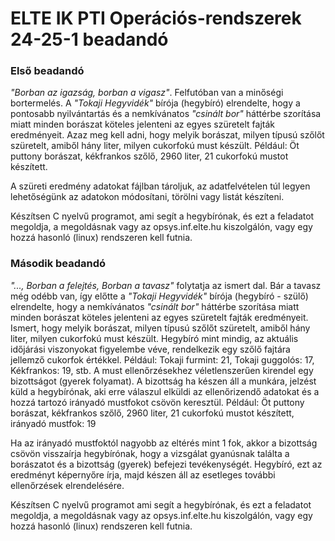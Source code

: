# ELTE IK PTI Operációs-rendszerek 24-25-1 beadandó

### Első beadandó

*"Borban az igazság, borban a vigasz"*. Felfutóban van a minőségi bortermelés. A *"Tokaji Hegyvidék"* bírója (hegybíró) elrendelte, hogy a pontosabb nyilvántartás és a nemkívánatos *"csinált bor"* háttérbe szorítása miatt minden borászat köteles jelenteni az egyes szüretelt fajták eredményeit. Azaz meg kell adni, hogy melyik borászat, milyen típusú szőlőt szüretelt, amiből hány liter, milyen cukorfokú must készült. Például: Öt puttony borászat, kékfrankos szőlő, 2960 liter, 21 cukorfokú mustot készített.

A szüreti eredmény adatokat fájlban tároljuk, az adatfelvételen túl legyen lehetőségünk az adatokon módosítani, törölni vagy listát készíteni.

Készítsen C nyelvű programot, ami segít a hegybírónak, és ezt a feladatot megoldja, a megoldásnak vagy az opsys.inf.elte.hu kiszolgálón, vagy egy hozzá hasonló (linux) rendszeren kell futnia.

### Második beadandó

*"..., Borban a felejtés, Borban a tavasz"* folytatja az ismert dal. Bár a tavasz még odébb van, így előtte a *"Tokaji Hegyvidék"* bírója (hegybíró - szülő) elrendelte, hogy a nemkívánatos *"csinált bor"* háttérbe szorítása miatt minden borászat köteles jelenteni az egyes szüretelt fajták eredményeit. Ismert, hogy melyik borászat, milyen típusú szőlőt szüretelt, amiből hány liter, milyen cukorfokú must készült. Hegybíró mint mindig, az aktuális időjárási viszonyokat figyelembe véve, rendelkezik egy szőlő fajtára jellemző cukorfok értékkel. Például: Tokaji furmint: 21, Tokaji guggolós: 17, Kékfrankos: 19, stb. A must ellenőrzésekhez véletlenszerűen kirendel egy bizottságot (gyerek folyamat). A bizottság ha készen áll a munkára, jelzést küld a hegybírónak, aki erre válaszul elküldi az ellenőrizendő adatokat és a hozzá tartozó irányadó mustfokot csövön keresztül. Például: Öt puttony borászat, kékfrankos szőlő, 2960 liter, 21 cukorfokú mustot készített, irányadó mustfok: 19

Ha az irányadó mustfoktól nagyobb az eltérés mint 1 fok, akkor a bizottság csövön visszaírja hegybírónak, hogy a vizsgálat gyanúsnak találta a borászatot és a bizottság (gyerek) befejezi tevékenységét. Hegybíró, ezt az eredményt képernyőre írja, majd készen áll az esetleges további ellenőrzések elrendelésére.

Készítsen C nyelvű programot ami segít a hegybírónak, és ezt a feladatot megoldja, a megoldásnak vagy az opsys.inf.elte.hu kiszolgálón, vagy egy hozzá hasonló (linux) rendszeren kell futnia.
